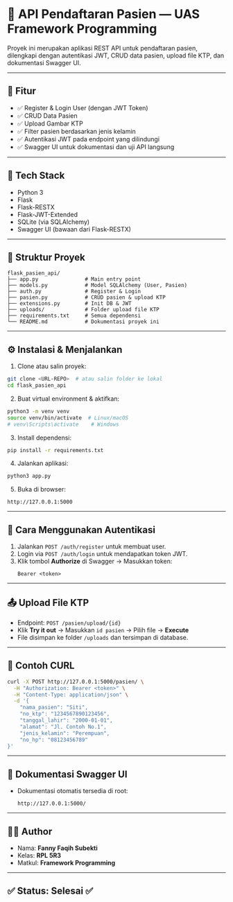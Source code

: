 # 🏥 API Pendaftaran Pasien — UAS Framework Programming

Proyek ini merupakan aplikasi REST API untuk pendaftaran pasien, dilengkapi dengan autentikasi JWT, CRUD data pasien, upload file KTP, dan dokumentasi Swagger UI.

---

## 🚀 Fitur

- ✅ Register & Login User (dengan JWT Token)
- ✅ CRUD Data Pasien
- ✅ Upload Gambar KTP
- ✅ Filter pasien berdasarkan jenis kelamin
- ✅ Autentikasi JWT pada endpoint yang dilindungi
- ✅ Swagger UI untuk dokumentasi dan uji API langsung

---

## 🧰 Tech Stack

- Python 3
- Flask
- Flask-RESTX
- Flask-JWT-Extended
- SQLite (via SQLAlchemy)
- Swagger UI (bawaan dari Flask-RESTX)

---

## 📁 Struktur Proyek

```
flask_pasien_api/
├── app.py               # Main entry point
├── models.py            # Model SQLAlchemy (User, Pasien)
├── auth.py              # Register & Login
├── pasien.py            # CRUD pasien & upload KTP
├── extensions.py        # Init DB & JWT
├── uploads/             # Folder upload file KTP
├── requirements.txt     # Semua dependensi
└── README.md            # Dokumentasi proyek ini
```

---

## ⚙️ Instalasi & Menjalankan

1. Clone atau salin proyek:

```bash
git clone <URL-REPO>  # atau salin folder ke lokal
cd flask_pasien_api
```

2. Buat virtual environment & aktifkan:

```bash
python3 -m venv venv
source venv/bin/activate  # Linux/macOS
# venv\Scripts\activate    # Windows
```

3. Install dependensi:

```bash
pip install -r requirements.txt
```

4. Jalankan aplikasi:

```bash
python3 app.py
```

5. Buka di browser:

```
http://127.0.0.1:5000
```

---

## 🔐 Cara Menggunakan Autentikasi

1. Jalankan `POST /auth/register` untuk membuat user.
2. Login via `POST /auth/login` untuk mendapatkan token JWT.
3. Klik tombol **Authorize** di Swagger → Masukkan token:
   ```
   Bearer <token>
   ```

---

## 📤 Upload File KTP

- Endpoint: `POST /pasien/upload/{id}`
- Klik **Try it out** → Masukkan `id pasien` → Pilih file → **Execute**
- File disimpan ke folder `/uploads` dan tersimpan di database.

---

## 🧪 Contoh CURL

```bash
curl -X POST http://127.0.0.1:5000/pasien/ \
  -H "Authorization: Bearer <token>" \
  -H "Content-Type: application/json" \
  -d '{
    "nama_pasien": "Siti",
    "no_ktp": "1234567890123456",
    "tanggal_lahir": "2000-01-01",
    "alamat": "Jl. Contoh No.1",
    "jenis_kelamin": "Perempuan",
    "no_hp": "08123456789"
}'
```

---

## 📸 Dokumentasi Swagger UI

- Dokumentasi otomatis tersedia di root:
  ```
  http://127.0.0.1:5000/
  ```

---

## 👨‍💻 Author

- Nama: **Fanny Faqih Subekti**
- Kelas: **RPL 5R3**
- Matkul: **Framework Programming**

---

## ✅ Status: Selesai ✅
